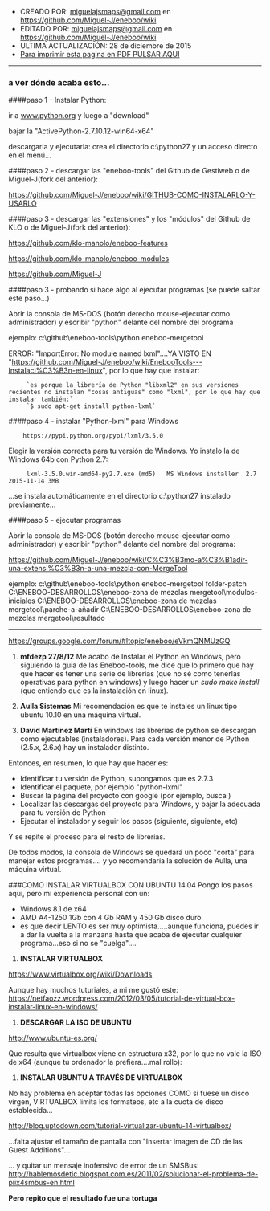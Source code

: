 * CREADO POR: miguelajsmaps@gmail.com en https://github.com/Miguel-J/eneboo/wiki
* EDITADO POR: miguelajsmaps@gmail.com en https://github.com/Miguel-J/eneboo/wiki
* ULTIMA ACTUALIZACIÓN: 28 de diciembre de 2015
* [Para imprimir esta pagina en PDF PULSAR AQUI](https://gitprint.com/Miguel-J/eneboo/wiki/Eneboo-Tools-en-Windows)

----
### a ver dónde acaba esto...

####paso 1 - Instalar Python:

ir a www.python.org  y luego a "download"

bajar la "ActivePython-2.7.10.12-win64-x64"

descargarla y ejecutarla: crea el directorio c:\python27 y un acceso directo en el menú...

####paso 2 - descargar las "eneboo-tools" del Github de Gestiweb o de Miguel-J(fork del anterior):

https://github.com/Miguel-J/eneboo/wiki/GITHUB-COMO-INSTALARLO-Y-USARLO

####paso 3 - descargar las "extensiones" y los "módulos" del Github de KLO o de Miguel-J(fork del anterior):

https://github.com/klo-manolo/eneboo-features

https://github.com/klo-manolo/eneboo-modules

https://github.com/Miguel-J

####paso 3 - probando si hace algo al ejecutar programas (se puede saltar este paso...)

Abrir la consola de  MS-DOS (botón derecho mouse-ejecutar como administrador) y escribir "python" delante del nombre del programa

ejemplo: c:\github\eneboo-tools\python eneboo-mergetool

ERROR: "ImportError: No module named lxml"....YA VISTO EN "https://github.com/Miguel-J/eneboo/wiki/EnebooTools---Instalaci%C3%B3n-en-linux", por lo que hay que instalar:

         `es porque la librería de Python "libxml2" en sus versiones recientes no instalan "cosas antiguas" como "lxml", por lo que hay que instalar también:`
         `$ sudo apt-get install python-lxml` 

####paso 4 - instalar "Python-lxml" para Windows

        https://pypi.python.org/pypi/lxml/3.5.0

Elegir la versión correcta para tu versión de Windows. Yo instalo la de Windows 64b con Python 2.7:

         lxml-3.5.0.win-amd64-py2.7.exe (md5)   MS Windows installer  2.7  2015-11-14 3MB 

...se instala automáticamente en el directorio c:\python27 instalado previamente...


####paso 5 - ejecutar programas

Abrir la consola de  MS-DOS (botón derecho mouse-ejecutar como administrador) y escribir "python" delante del nombre del programa:

https://github.com/Miguel-J/eneboo/wiki/C%C3%B3mo-a%C3%B1adir-una-extensi%C3%B3n-a-una-mezcla-con-MergeTool

ejemplo: c:\github\eneboo-tools\python eneboo-mergetool folder-patch C:\ENEBOO-DESARROLLOS\eneboo-zona de mezclas mergetool\modulos-iniciales C:\ENEBOO-DESARROLLOS\eneboo-zona de mezclas mergetool\parche-a-añadir C:\ENEBOO-DESARROLLOS\eneboo-zona de mezclas mergetool\resultado

---

https://groups.google.com/forum/#!topic/eneboo/eVkmQNMUzGQ


1. **mfdezp    27/8/12**
Me acabo de Instalar el Python en Windows, pero siguiendo la guia de las Eneboo-tools, me dice que lo primero que hay que hacer es tener una serie de librerías (que no sé como tenerlas operativas para python en windows) y luego hacer un 
_sudo make install_ (que entiendo que es la instalación en linux). 

2. **Aulla Sistemas**
Mi recomendación es que te instales un linux tipo ubuntu 10.10 en una máquina virtual.

3. **David Martínez Martí**
En windows las librerías de python se descargan como ejecutables (instaladores). Para cada versión menor de Python  (2.5.x, 2.6.x) hay un instalador distinto. 

Entonces, en resumen, lo que hay que hacer es: 

- Identificar tu versión de Python, supongamos que es 2.7.3 
- Identificar el paquete, por ejemplo "python-lxml" 
- Buscar la página del proyecto con google (por ejemplo, busca <python lxml>) 
- Localizar las descargas del proyecto para Windows, y bajar la 
adecuada para tu versión de Python 
- Ejecutar el instalador y seguir los pasos (siguiente, siguiente, etc) 

Y se repite el proceso para el resto de librerías. 

De todos modos, la consola de Windows se quedará un poco "corta" para 
manejar estos programas.... y yo recomendaría la solución de Aulla, 
una máquina virtual. 

###COMO INSTALAR VIRTUALBOX CON UBUNTU 14.04
Pongo los pasos aquí, pero mi experiencia personal con un:
* Windows 8.1 de x64
* AMD A4-1250 1Gb con 4 Gb RAM y 450 Gb disco duro
* es que decir LENTO es ser muy optimista.....aunque funciona, puedes ir a dar la vuelta a la manzana hasta que acaba de ejecutar cualquier programa...eso si no se "cuelga"....

1. **INSTALAR VIRTUALBOX**

https://www.virtualbox.org/wiki/Downloads

Aunque hay muchos tuturiales, a mi me gustó este:
https://netfaozz.wordpress.com/2012/03/05/tutorial-de-virtual-box-instalar-linux-en-windows/

1. **DESCARGAR LA ISO DE UBUNTU**

http://www.ubuntu-es.org/

Que resulta que virtualbox viene en estructura x32, por lo que no vale la ISO de x64 (aunque tu ordenador la prefiera....mal rollo):

1. **INSTALAR UBUNTU A TRAVÉS DE VIRTUALBOX**

No hay problema en aceptar todas las opciones COMO si fuese un disco virgen, VIRTUALBOX limita los formateos, etc a la cuota de disco establecida...

http://blog.uptodown.com/tutorial-virtualizar-ubuntu-14-virtualbox/

...falta ajustar el tamaño de pantalla con "Insertar imagen de CD de las Guest Additions"...

... y quitar un mensaje inofensivo de error de un SMSBus:
http://hablemosdetic.blogspot.com.es/2011/02/solucionar-el-problema-de-piix4smbus-en.html

**Pero repito que el resultado fue una tortuga**

